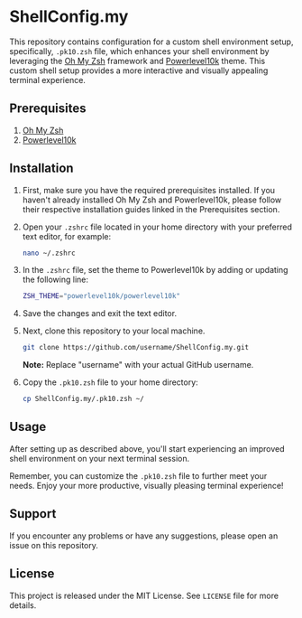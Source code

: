 # ShellConfig.my 

This repository contains configuration for a custom shell environment setup, specifically, `.pk10.zsh` file, which enhances your shell environment by leveraging the [Oh My Zsh](https://github.com/ohmyzsh/ohmyzsh) framework and [Powerlevel10k](https://github.com/romkatv/powerlevel10k) theme. This custom shell setup provides a more interactive and visually appealing terminal experience.

## Prerequisites

1. [Oh My Zsh](https://github.com/ohmyzsh/ohmyzsh)
2. [Powerlevel10k](https://github.com/romkatv/powerlevel10k)

## Installation

1. First, make sure you have the required prerequisites installed. If you haven't already installed Oh My Zsh and Powerlevel10k, please follow their respective installation guides linked in the Prerequisites section.

2. Open your `.zshrc` file located in your home directory with your preferred text editor, for example:

   ```sh
   nano ~/.zshrc
   ```

3. In the `.zshrc` file, set the theme to Powerlevel10k by adding or updating the following line:

   ```sh
   ZSH_THEME="powerlevel10k/powerlevel10k"
   ```

4. Save the changes and exit the text editor.

5. Next, clone this repository to your local machine. 

   ```sh
   git clone https://github.com/username/ShellConfig.my.git
   ```

   **Note:** Replace "username" with your actual GitHub username.

6. Copy the `.pk10.zsh` file to your home directory:

   ```sh
   cp ShellConfig.my/.pk10.zsh ~/
   ```

## Usage

After setting up as described above, you'll start experiencing an improved shell environment on your next terminal session.

Remember, you can customize the `.pk10.zsh` file to further meet your needs. Enjoy your more productive, visually pleasing terminal experience!

## Support

If you encounter any problems or have any suggestions, please open an issue on this repository.

## License

This project is released under the MIT License. See `LICENSE` file for more details.
